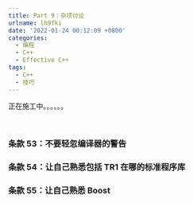 ```yaml
---
title: Part 9：杂项讨论
urlname: lh9fki
date: '2022-01-24 00:12:09 +0800'
categories:
  - 编程
  - C++
  - Effective C++
tags:
  - C++
  - 技巧
---
```


正在施工中。。。。。。
​

<!-- more -->

​

### 条款 53：不要轻忽编译器的警告

### 条款 54：让自己熟悉包括 TR1 在哪的标准程序库

### 条款 55：让自己熟悉 Boost

